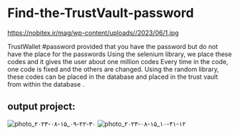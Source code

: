 # Find-the-TrustVault-password

https://nobitex.ir/mag/wp-content/uploads//2023/06/1.jpg

TrustWallet #password provided that you have the password but do not have the place for the passwords
Using the selenium library, we place these codes and it gives the user about one million codes
Every time in the code, one code is fixed and the others are changed. Using the random library, these codes can be placed in the database and placed in the trust vault from within the database .

## output project:

![photo_۲۰۲۳-۰۸-۱۵_۰۹-۲۲-۳۰](https://github.com/Peyman2012/Find-the-TrustVault-password/assets/88220773/9c598523-835c-494c-9929-cc15c5fa9cdf)
![photo_۲۰۲۳-۰۸-۱۵_۱۰-۴۱-۱۲](https://github.com/Peyman2012/Find-the-TrustVault-password/assets/88220773/84c3e64c-de60-46be-8f85-8f5dcbd99573)
